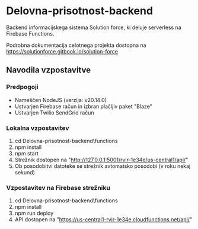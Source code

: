 # Delovna-prisotnost-backend
Backend informacijskega sistema Solution force, ki deluje serverless na Firebase Functions.

Podrobna dokumentacija celotnega projekta dostopna na https://solutionforce.gitbook.io/solution-force

## Navodila vzpostavitve

### Predpogoji
- Nameščen NodeJS (verzija: v20.14.0)
- Ustvarjen Firebase račun in izbran plačljiv paket "Blaze"
- Ustvarjen Twilio SendGrid račun

### Lokalna vzpostavitev
1. cd Delovna-prisotnost-backend\functions
2. npm install
3. npm start
4. Strežnik dostopen na "http://127.0.0.1:5001/rvir-1e34e/us-central1/api/"
5. Ob posodobitvi datoteke se strežnik avtomatsko posodobi (v roku nekaj sekund)

### Vzpostavitev na Firebase strežniku
1. cd Delovna-prisotnost-backend\functions
2. npm install
3. npm run deploy
4. API dostopen na "https://us-central1-rvir-1e34e.cloudfunctions.net/api/"
